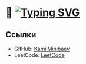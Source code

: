 # 🐍 [![Typing SVG](https://readme-typing-svg.demolab.com?font=Fira+Code&pause=1000&color=4BF72A&width=435&lines=%D0%A7%D1%82%D0%BE+%D1%83+%D0%B2%D0%B0%D1%81+%D1%82%D1%83%D1%82+%D0%BF%D1%80%D0%BE%D0%B8%D1%81%D1%85%D0%BE%D0%B4%D0%B8%D1%82%3F)](https://git.io/typing-svg)

## Ссылки

- GitHub: [KamilMinibaev](https://github.com/KamilMinibaev)
- LeetCode: [LeetCode](https://leetcode.com/u/kamil_minibaev/)
